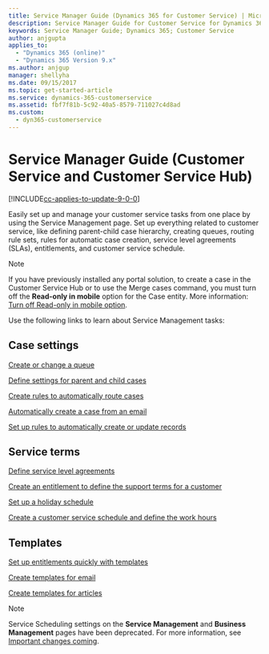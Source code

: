 ```yaml
---
title: Service Manager Guide (Dynamics 365 for Customer Service) | MicrosoftDocs
description: Service Manager Guide for Customer Service for Dynamics 365
keywords: Service Manager Guide; Dynamics 365; Customer Service
author: anjgupta
applies_to: 
  - "Dynamics 365 (online)"
  - "Dynamics 365 Version 9.x"
ms.author: anjgup
manager: shellyha
ms.date: 09/15/2017
ms.topic: get-started-article
ms.service: dynamics-365-customerservice
ms.assetid: fbf7f81b-5c92-40a5-8579-711027c4d8ad
ms.custom:
  - dyn365-customerservice
---
```


# Service Manager Guide (Customer Service and Customer Service Hub)

[!INCLUDE[cc-applies-to-update-9-0-0](../includes/cc_applies_to_update_9_0_0.md)]

Easily set up and manage your customer service tasks from one place by using the Service Management page. Set up everything related to customer service, like defining parent-child case hierarchy, creating queues, routing rule sets, rules for automatic case creation, service level agreements (SLAs), entitlements, and customer service schedule. 
  
> [!NOTE]
> If you have previously installed any portal solution, to create a case in the Customer Service Hub or to use the Merge cases command, you must turn off the **Read-only in mobile** option for the Case entity. More information: [Turn off Read-only in mobile option](../customize/edit-entities.md#enable-or-disable-entity-options).


Use the following links to learn about Service Management tasks:  
  
## Case settings  
 [Create or change a queue](../customer-service/create-edit-queue.md)  
  
 [Define settings for parent and child cases](../customer-service/define-settings-parent-child-cases.md)  
  
 [Create rules to automatically route cases](../customer-service/create-rules-automatically-route-cases.md)  
  
 [Automatically create a case from an email](../customer-service/automatically-create-case-from-email.md)  
  
 [Set up rules to automatically create or update records](../customer-service/set-up-rules-to-automatically-create-or-update-records.md)  
  
<a name="gettingstarted1"></a>   
## Service terms  
 [Define service level agreements](../customer-service/define-service-level-agreements.md)  
  
 [Create an entitlement to define the support terms for a customer](../customer-service/create-entitlement-define-support-terms-customer.md)  
  
 [Set up a holiday schedule](../customer-service/set-up-holiday-schedule.md)  
  
 [Create a customer service schedule and define the work hours](../customer-service/create-customer-service-schedule-define-work-hours.md)  
  
<a name="gettingstarted2"></a>   
## Templates  
 [Set up entitlements quickly with templates](set-up-entitlements-quickly-templates.md)  
  
 [Create templates for email](../admin/create-templates-email.md)  
  
 [Create templates for articles](../admin/create-templates-articles.md)    

> [!NOTE]
> Service Scheduling settings on the **Service Management** and **Business Management** pages have been deprecated. For more information, see [Important changes coming](https://docs.microsoft.com/dynamics365/get-started/whats-new/customer-engagement/important-changes-coming).
